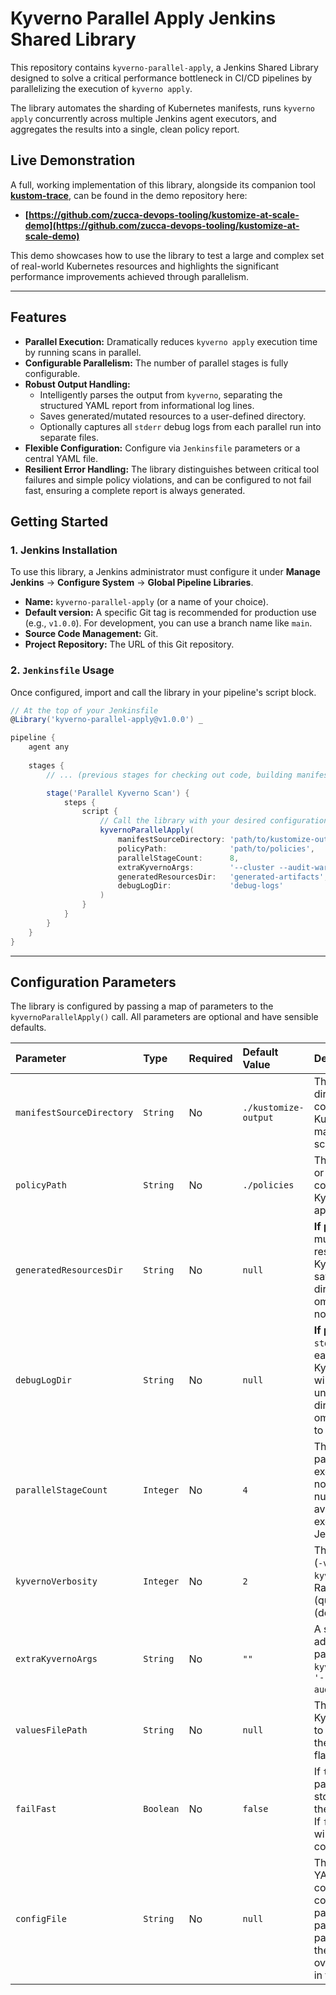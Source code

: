 # Kyverno Parallel Apply Jenkins Shared Library

This repository contains `kyverno-parallel-apply`, a Jenkins Shared Library designed to solve a critical performance bottleneck in CI/CD pipelines by parallelizing the execution of `kyverno apply`.

The library automates the sharding of Kubernetes manifests, runs `kyverno apply` concurrently across multiple Jenkins agent executors, and aggregates the results into a single, clean policy report.

## Live Demonstration

A full, working implementation of this library, alongside its companion tool **[kustom-trace](https://github.com/zucca-devops-tooling/kustom-trace)**, can be found in the demo repository here:

* **[https://github.com/zucca-devops-tooling/kustomize-at-scale-demo](https://github.com/zucca-devops-tooling/kustomize-at-scale-demo)**

This demo showcases how to use the library to test a large and complex set of real-world Kubernetes resources and highlights the significant performance improvements achieved through parallelism.

---

## Features

* **Parallel Execution:** Dramatically reduces `kyverno apply` execution time by running scans in parallel.
* **Configurable Parallelism:** The number of parallel stages is fully configurable.
* **Robust Output Handling:**
    * Intelligently parses the output from `kyverno`, separating the structured YAML report from informational log lines.
    * Saves generated/mutated resources to a user-defined directory.
    * Optionally captures all `stderr` debug logs from each parallel run into separate files.
* **Flexible Configuration:** Configure via `Jenkinsfile` parameters or a central YAML file.
* **Resilient Error Handling:** The library distinguishes between critical tool failures and simple policy violations, and can be configured to not fail fast, ensuring a complete report is always generated.

## Getting Started

### 1. Jenkins Installation

To use this library, a Jenkins administrator must configure it under **Manage Jenkins** -> **Configure System** -> **Global Pipeline Libraries**.

* **Name:** `kyverno-parallel-apply` (or a name of your choice).
* **Default version:** A specific Git tag is recommended for production use (e.g., `v1.0.0`). For development, you can use a branch name like `main`.
* **Source Code Management:** Git.
* **Project Repository:** The URL of this Git repository.

### 2. `Jenkinsfile` Usage

Once configured, import and call the library in your pipeline's script block.

```groovy
// At the top of your Jenkinsfile
@Library('kyverno-parallel-apply@v1.0.0') _

pipeline {
    agent any
    
    stages {
        // ... (previous stages for checking out code, building manifests, etc.) ...

        stage('Parallel Kyverno Scan') {
            steps {
                script {
                    // Call the library with your desired configuration
                    kyvernoParallelApply(
                        manifestSourceDirectory: 'path/to/kustomize-output',
                        policyPath:              'path/to/policies',
                        parallelStageCount:      8,
                        extraKyvernoArgs:        '--cluster --audit-warn',
                        generatedResourcesDir:   'generated-artifacts',
                        debugLogDir:             'debug-logs'
                    )
                }
            }
        }
    }
}
```

---

## Configuration Parameters

The library is configured by passing a map of parameters to the `kyvernoParallelApply()` call. All parameters are optional and have sensible defaults.

| Parameter | Type | Required | Default Value | Description |
| :--- | :--- | :--- | :--- | :--- |
| `manifestSourceDirectory`| `String` | No | `./kustomize-output` | The path to the directory containing the Kubernetes manifest files to be scanned. |
| `policyPath` | `String` | No | `./policies` | The path to the file or directory containing the Kyverno policies to apply. |
| `generatedResourcesDir` | `String` | No | `null` | **If provided**, all mutated/generated resources from Kyverno will be saved to this directory. If omitted, they are not saved. |
| `debugLogDir` | `String` | No | `null` | **If provided**, all `stderr` logs from each parallel Kyverno process will be saved to unique files in this directory. If omitted, logs print to the console. |
| `parallelStageCount` | `Integer`| No | `4` | The number of parallel stages to execute. Should not exceed the number of available executors on your Jenkins agent. |
| `kyvernoVerbosity` | `Integer`| No | `2` | The verbosity level (`-v`) to pass to the `kyverno` CLI. Ranges from 0 (quiet) to 9 (debug). |
| `extraKyvernoArgs` | `String` | No | `""` | A string of any additional flags to pass directly to the `kyverno` CLI (e.g., `'--cluster --audit-warn'`). |
| `valuesFilePath` | `String` | No | `null` | The path to a Kyverno values file to be passed via the `--values-file` flag. |
| `failFast` | `Boolean`| No | `false` | If `true`, the entire parallel block will stop as soon as the first shard fails. If `false`, all shards will run to completion. |
| `configFile` | `String` | No | `null` | The path to a YAML file containing configuration parameters. Any parameters passed directly in the map will override the values in this file. |
